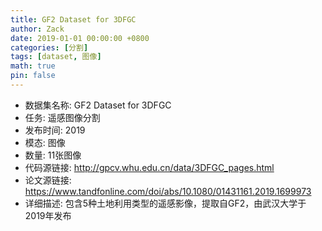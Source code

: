 ```yaml
---
title: GF2 Dataset for 3DFGC
author: Zack
date: 2019-01-01 00:00:00 +0800
categories: [分割]
tags: [dataset, 图像]
math: true
pin: false
---
```

- 数据集名称: GF2 Dataset for 3DFGC
- 任务: 遥感图像分割
- 发布时间: 2019
- 模态: 图像
- 数量: 11张图像
- 代码源链接: http://gpcv.whu.edu.cn/data/3DFGC_pages.html
- 论文源链接: https://www.tandfonline.com/doi/abs/10.1080/01431161.2019.1699973
- 详细描述: 包含5种土地利用类型的遥感影像，提取自GF2，由武汉大学于2019年发布
